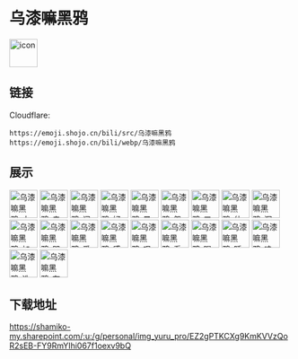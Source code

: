 # 乌漆嘛黑鸦
<img src="https://emoji.shojo.cn/bili/src/乌漆嘛黑鸦/icon.png" width="50" height="50" alt="icon">

## 链接
Cloudflare:
```
https://emoji.shojo.cn/bili/src/乌漆嘛黑鸦
https://emoji.shojo.cn/bili/webp/乌漆嘛黑鸦
```
## 展示
<img src="https://emoji.shojo.cn/bili/src/乌漆嘛黑鸦/乌漆嘛黑鸦-大笑鸦.png" width="50" height="50" alt="乌漆嘛黑鸦-大笑鸦">
<img src="https://emoji.shojo.cn/bili/src/乌漆嘛黑鸦/乌漆嘛黑鸦-走了鸦.png" width="50" height="50" alt="乌漆嘛黑鸦-走了鸦">
<img src="https://emoji.shojo.cn/bili/src/乌漆嘛黑鸦/乌漆嘛黑鸦-闪亮鸦.png" width="50" height="50" alt="乌漆嘛黑鸦-闪亮鸦">
<img src="https://emoji.shojo.cn/bili/src/乌漆嘛黑鸦/乌漆嘛黑鸦-好吵鸦.png" width="50" height="50" alt="乌漆嘛黑鸦-好吵鸦">
<img src="https://emoji.shojo.cn/bili/src/乌漆嘛黑鸦/乌漆嘛黑鸦-晕了鸦.png" width="50" height="50" alt="乌漆嘛黑鸦-晕了鸦">
<img src="https://emoji.shojo.cn/bili/src/乌漆嘛黑鸦/乌漆嘛黑鸦-怨念鸦.png" width="50" height="50" alt="乌漆嘛黑鸦-怨念鸦">
<img src="https://emoji.shojo.cn/bili/src/乌漆嘛黑鸦/乌漆嘛黑鸦-三连了鸦.png" width="50" height="50" alt="乌漆嘛黑鸦-三连了鸦">
<img src="https://emoji.shojo.cn/bili/src/乌漆嘛黑鸦/乌漆嘛黑鸦-什么鸦.png" width="50" height="50" alt="乌漆嘛黑鸦-什么鸦">
<img src="https://emoji.shojo.cn/bili/src/乌漆嘛黑鸦/乌漆嘛黑鸦-沉默鸦.png" width="50" height="50" alt="乌漆嘛黑鸦-沉默鸦">
<img src="https://emoji.shojo.cn/bili/src/乌漆嘛黑鸦/乌漆嘛黑鸦-加载鸦.png" width="50" height="50" alt="乌漆嘛黑鸦-加载鸦">
<img src="https://emoji.shojo.cn/bili/src/乌漆嘛黑鸦/乌漆嘛黑鸦-哭哭鸦.png" width="50" height="50" alt="乌漆嘛黑鸦-哭哭鸦">
<img src="https://emoji.shojo.cn/bili/src/乌漆嘛黑鸦/乌漆嘛黑鸦-爱你鸦.png" width="50" height="50" alt="乌漆嘛黑鸦-爱你鸦">
<img src="https://emoji.shojo.cn/bili/src/乌漆嘛黑鸦/乌漆嘛黑鸦-感到鸦力.png" width="50" height="50" alt="乌漆嘛黑鸦-感到鸦力">
<img src="https://emoji.shojo.cn/bili/src/乌漆嘛黑鸦/乌漆嘛黑鸦-叹气鸦.png" width="50" height="50" alt="乌漆嘛黑鸦-叹气鸦">
<img src="https://emoji.shojo.cn/bili/src/乌漆嘛黑鸦/乌漆嘛黑鸦-看什么看鸦.png" width="50" height="50" alt="乌漆嘛黑鸦-看什么看鸦">
<img src="https://emoji.shojo.cn/bili/src/乌漆嘛黑鸦/乌漆嘛黑鸦-喝点水鸦.png" width="50" height="50" alt="乌漆嘛黑鸦-喝点水鸦">
<img src="https://emoji.shojo.cn/bili/src/乌漆嘛黑鸦/乌漆嘛黑鸦-睡了鸦.png" width="50" height="50" alt="乌漆嘛黑鸦-睡了鸦">
<img src="https://emoji.shojo.cn/bili/src/乌漆嘛黑鸦/乌漆嘛黑鸦-嗑到了鸦.png" width="50" height="50" alt="乌漆嘛黑鸦-嗑到了鸦">
<img src="https://emoji.shojo.cn/bili/src/乌漆嘛黑鸦/乌漆嘛黑鸦-洗白鸦.png" width="50" height="50" alt="乌漆嘛黑鸦-洗白鸦">
<img src="https://emoji.shojo.cn/bili/src/乌漆嘛黑鸦/乌漆嘛黑鸦-有想法了鸦.png" width="50" height="50" alt="乌漆嘛黑鸦-有想法了鸦">

## 下载地址

https://shamiko-my.sharepoint.com/:u:/g/personal/img_yuru_pro/EZ2gPTKCXg9KmKVVzQoR2sEB-FY9RmYIhi067f1oexv9bQ